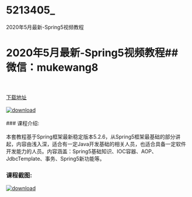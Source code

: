 # 5213405_
2020年5月最新-Spring5视频教程
# 2020年5月最新-Spring5视频教程## 微信：mukewang8
<br/></br>[下载地址](http://www.36tz.cn/article/5213405 "下载地址")
<br/></br>[![download](http://36tz.cn/muke_img/2020_05_12345-5-300x169.jpg "下载地址")](http://www.36tz.cn/article/5213405 "下载地址")
<br/></br>### 课程介绍:<br/></br>本套教程基于Spring框架最新稳定版本5.2.6，从Spring5框架最基础的部分讲起，内容由浅入深，适合有一定Java开发基础的相关人员，也适合具备一定软件开发能力的人员。内容涵盖：Spring5基础知识、IOC容器、AOP、JdbcTemplate、事务、Spring5新功能等。

### 课程截图:
[![download](http://36tz.cn/muke_img/2020_05_1-162.png "下载地址")](http://www.36tz.cn/article/5213405 "下载地址")
